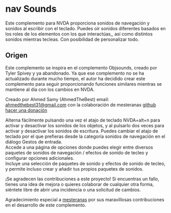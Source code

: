 # nav Sounds
Este complemento para NVDA proporciona sonidos de navegación y sonidos al escribir con el teclado.
Puedes oír sonidos diferentes basados en los roles de los elementos con los que interactúas,, así como distintos sonidos mientras tecleas.
Con posibilidad de personalizar todo.


## Origen


Este complemento se inspira en el complemento Objsounds, creado por Tyler Spivey y ya abandonado. Ya que ese complemento no se ha actualizado durante mucho tiempo, el autor ha decidido crear este complemento para seguir proporcionando funciones similares mientras se mantiene al día con los cambios en NVDA.

Creado por Ahmed Samy (AhmedTheBest)
email: ahmedthebest31@gmail.com
con la colaboración de mesteranas
[github]("https://github.com/ahmedthebest31/navsounds")
[hacer una donación]("https://www.paypal.me/ahmedthebest31")

Alterna fácilmente pulsando una vez el atajo de teclado NVDA+alt+n para activar y desactivar los sonidos de los objetos, y al pulsarlo dos veces para activar y desactivar los sonidos de escritura. Puedes cambiar el atajo de teclado por el que prefieras desde la categoría sonidos de navegación en el diálogo Gestos de entrada.   
Accede a una página de opciones donde puedes elegir entre diversos paquetes de sonidos de navegación / efectos de sonido de tecleo y configurar opciones adicionales.   
Incluye una selección de paquetes de sonido y efectos de sonido de tecleo, y permite incluso crear y añadir tus propios paquetes de sonidos.


¡Se agradecen las contribuciones a este proyecto! Si encuentras un fallo, tienes una idea de mejora o quieres colaborar de cualquier otra forma, siéntete libre de abrir una incidencia o una solicitud de cambios.

Agradecimiento especial a [mesteranas](https://github.com/mesteranas/) por sus maravillosas contribuciones en el desarrollo de este complemento.


